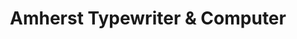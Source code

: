 ---
title: "Amherst Typewriter & Computer"
url: /amherst/amherst-typewriter-und-computer/
shop: Computer
---